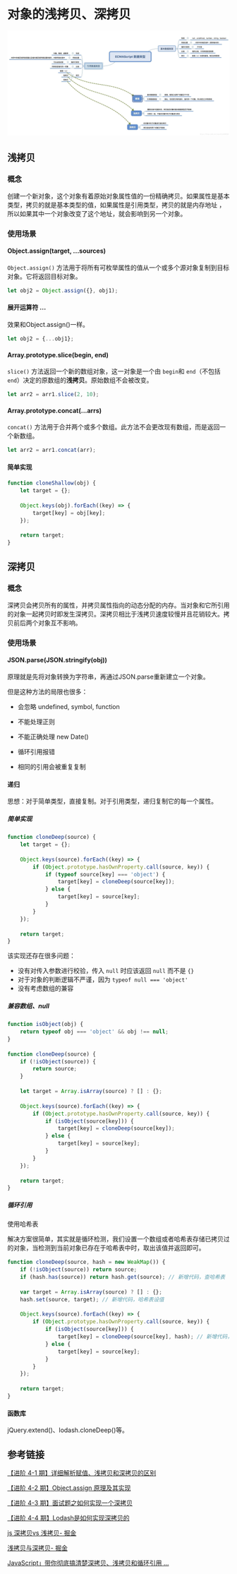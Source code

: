 # 对象的浅拷贝、深拷贝

![img](./images/js-copy.jpg)



## 浅拷贝

### 概念

创建一个新对象，这个对象有着原始对象属性值的一份精确拷贝。如果属性是基本类型，拷贝的就是基本类型的值，如果属性是引用类型，拷贝的就是内存地址 ，所以如果其中一个对象改变了这个地址，就会影响到另一个对象。

### 使用场景

#### Object.assign(target, ...sources)

`Object.assign()` 方法用于将所有可枚举属性的值从一个或多个源对象复制到目标对象。它将返回目标对象。

```js
let obj2 = Object.assign({}, obj1);
```



#### 展开运算符 ...

效果和Object.assign()一样。

```js
let obj2 = {...obj1};
```



#### Array.prototype.slice(begin, end)

`slice()` 方法返回一个新的数组对象，这一对象是一个由 `begin`和 `end`（不包括`end`）决定的原数组的**浅拷贝**。原始数组不会被改变。

```js
let arr2 = arr1.slice(2, 10);
```



#### Array.prototype.concat(...arrs)

 `concat()` 方法用于合并两个或多个数组。此方法不会更改现有数组，而是返回一个新数组。

```js
let arr2 = arr1.concat(arr);
```



#### 简单实现

```js
function cloneShallow(obj) {
    let target = {};
    
    Object.keys(obj).forEach((key) => {
        target[key] = obj[key];
    });
    
    return target;
}
```



## 深拷贝

### 概念

深拷贝会拷贝所有的属性，并拷贝属性指向的动态分配的内存。当对象和它所引用的对象一起拷贝时即发生深拷贝。深拷贝相比于浅拷贝速度较慢并且花销较大。拷贝前后两个对象互不影响。

### 使用场景

#### JSON.parse(JSON.stringify(obj))

原理就是先将对象转换为字符串，再通过JSON.parse重新建立一个对象。

但是这种方法的局限也很多：

- 会忽略 undefined, symbol, function

- 不能处理正则
- 不能正确处理 new Date()
- 循环引用报错
- 相同的引用会被重复复制



#### 递归

思想：对于简单类型，直接复制。对于引用类型，递归复制它的每一个属性。

##### 简单实现

```js
function cloneDeep(source) {
    let target = {};
    
    Object.keys(source).forEach((key) => {
        if (Object.prototype.hasOwnProperty.call(source, key)) {
            if (typeof source[key] === 'object') {
                target[key] = cloneDeep(source[key]);
            } else {
                target[key] = source[key];
            }
        }
    });
    
    return target;
}
```

该实现还存在很多问题：

- 没有对传入参数进行校验，传入 `null` 时应该返回 `null` 而不是 `{}`
- 对于对象的判断逻辑不严谨，因为 `typeof null === 'object'`
- 没有考虑数组的兼容



##### 兼容数组、null

```js
function isObject(obj) {
    return typeof obj === 'object' && obj !== null;
}

function cloneDeep(source) {
    if (!isObject(source)) {
        return source;
    }
    
    let target = Array.isArray(source) ? [] : {};
    
    Object.keys(source).forEach((key) => {
        if (Object.prototype.hasOwnProperty.call(source, key)) {
            if (isObject(source[key])) {
                target[key] = cloneDeep(source[key]);
            } else {
                target[key] = source[key];
            }
        }
    });
    
    return target;
}
```

##### 循环引用

使用哈希表

解决方案很简单，其实就是循环检测，我们设置一个数组或者哈希表存储已拷贝过的对象，当检测到当前对象已存在于哈希表中时，取出该值并返回即可。

```js
function cloneDeep(source, hash = new WeakMap()) {
    if (!isObject(source)) return source; 
    if (hash.has(source)) return hash.get(source); // 新增代码，查哈希表
      
    var target = Array.isArray(source) ? [] : {};
    hash.set(source, target); // 新增代码，哈希表设值
    
    Object.keys(source).forEach((key) => {
        if (Object.prototype.hasOwnProperty.call(source, key)) {
            if (isObject(source[key])) {
                target[key] = cloneDeep(source[key], hash); // 新增代码，传入哈希表
            } else {
                target[key] = source[key];
            }
        }
    });

    return target;
}
```



#### 函数库

jQuery.extend()、lodash.cloneDeep()等。



## 参考链接

[【进阶 4-1 期】详细解析赋值、浅拷贝和深拷贝的区别](https://github.com/yygmind/blog/issues/25)

[【进阶 4-2 期】Object.assign 原理及其实现](https://github.com/yygmind/blog/issues/26)

[【进阶 4-3 期】面试题之如何实现一个深拷贝](https://github.com/yygmind/blog/issues/29)

[【进阶 4-4 期】Lodash是如何实现深拷贝的](https://github.com/yygmind/blog/issues/31)

[js 深拷贝vs 浅拷贝- 掘金](https://juejin.im/post/59ac1c4ef265da248e75892b)

[浅拷贝与深拷贝- 掘金](https://juejin.im/post/5b5dcf8351882519790c9a2e)

[JavaScript」带你彻底搞清楚深拷贝、浅拷贝和循环引用 ...](https://segmentfault.com/a/1190000015042902)

